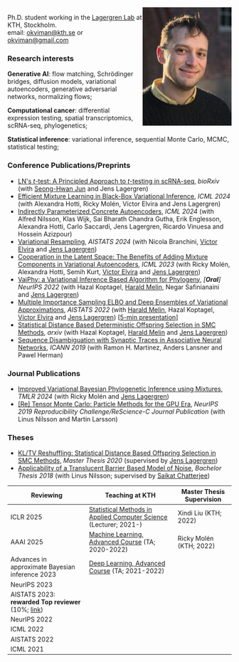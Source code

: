 
<img align="right" src="oskar2.jpg" alt="drawing" width="200"/>

Ph.D. student working in the [Lagergren Lab](https://lagergrenlab.org/) at KTH, Stockholm.<br />email: okviman@kth.se or okviman@gmail.com<br />

### Research interests 

**Generative AI**: flow matching, Schrödinger bridges, diffusion models, variational autoencoders, generative adversarial networks, normalizing flows; 

**Computational cancer**: differential expression testing, spatial transcriptomics, scRNA-seq, phylogenetics;

**Statistical inference**: variational inference, sequential Monte Carlo, MCMC, statistical testing;


### Conference Publications/Preprints
- [LN's $t$-test: A Principled Approach to $t$-testing in scRNA-seq](https://www.biorxiv.org/content/10.1101/2025.03.12.642799v1), *bioRxiv* (with [Seong-Hwan Jun](http://junseonghwan.github.io/) and Jens Lagergren)
- [Efficient Mixture Learning in Black-Box Variational Inference](https://arxiv.org/pdf/2406.07083), *ICML 2024* (with Alexandra Hotti, Ricky Molén, Víctor Elvira and Jens Lagergren)
- [Indirectly Parameterized Concrete Autoencoders](https://arxiv.org/abs/2403.00563), *ICML 2024* (with Alfred Nilsson, Klas Wijk, Sai Bharath Chandra Gutha, Erik Englesson, Alexandra Hotti, Carlo Saccardi, Jens Lagergren, Ricardo Vinuesa and Hossein Azizpour)
- [Variational Resampling](https://proceedings.mlr.press/v238/kviman24a), *AISTATS 2024* (with Nicola Branchini, [Víctor Elvira](https://victorelvira.github.io/) and [Jens Lagergren](https://lagergrenlab.org/))
- [Cooperation in the Latent Space: The Benefits of Adding Mixture Components in Variational Autoencoders](https://openreview.net/pdf?id=1LwrewdXVJ), *ICML 2023* (with Ricky Molén, Alexandra Hotti, Semih Kurt, [Víctor Elvira](https://victorelvira.github.io/) and [Jens Lagergren](https://lagergrenlab.org/))
- [VaiPhy: a Variational Inference Based Algorithm for Phylogeny](https://arxiv.org/abs/2203.01121), *\[**Oral**\] NeurIPS 2022* (with Hazal Koptagel, [Harald Melin](https://haraldmelin.github.io/), Negar Safinianaini and [Jens Lagergren](https://lagergrenlab.org/))
- [Multiple Importance Sampling ELBO and Deep Ensembles of Variational Approximations](https://proceedings.mlr.press/v151/kviman22a.html), *AISTATS 2022* (with [Harald Melin](https://haraldmelin.github.io/), Hazal Koptagel, [Víctor Elvira](https://victorelvira.github.io/) and [Jens Lagergren](https://lagergrenlab.org/)) \[[5-min presentation](https://slideslive.com/38980790/multiple-importance-sampling-elbo-and-deep-ensembles-of-variational-approximations?ref=recommended)\]
- [Statistical Distance Based Deterministic Offspring Selection in SMC Methods](https://arxiv.org/abs/2212.12290), *arxiv* (with Hazal Koptagel, [Harald Melin](https://haraldmelin.github.io/) and [Jens Lagergren](https://lagergrenlab.org/))
- [Sequence Disambiguation with Synaptic Traces in Associative Neural Networks](https://link.springer.com/chapter/10.1007/978-3-030-30487-4_61), *ICANN 2019* (with Ramon H. Martinez, Anders Lansner and Pawel Herman)

### Journal Publications
- [Improved Variational Bayesian Phylogenetic Inference using Mixtures](https://openreview.net/pdf?id=TBLMrHaFFH), *TMLR 2024* (with Ricky Molén and [Jens Lagergren](https://lagergrenlab.org/))
- [\[Re\] Tensor Monte Carlo: Particle Methods for the GPU Era](http://rescience.github.io/bibliography/Kviman_2020.html), *NeurIPS 2019 Reproducibility Challenge/ReScience-C Journal Publication* (with Linus Nilsson and Martin Larsson)

### Theses
- [KL/TV Reshuffling: Statistical Distance Based Offspring Selection in SMC Methods](http://kth.diva-portal.org/smash/record.jsf?aq2=%5B%5B%5D%5D&c=15&af=%5B%5D&searchType=LIST_LATEST&sortOrder2=title_sort_asc&query=&language=en&pid=diva2%3A1692964&aq=%5B%5B%5D%5D&sf=all&aqe=%5B%5D&sortOrder=author_sort_asc&onlyFullText=false&noOfRows=50&dswid=-4716), *Master Thesis 2020* (supervised by [Jens Lagergren](https://lagergrenlab.org/))
- [Applicability of a Translucent Barrier Based Model of Noise](https://www.diva-portal.org/smash/record.jsf?pid=diva2%3A1264837&dswid=-1411), *Bachelor Thesis 2018* (with Linus Nilsson; supervised by [Saikat Chatterjee](https://www.kth.se/profile/sach))



| Reviewing | Teaching at KTH|Master Thesis Supervision|
| ----------- | ----------- | ----------- |
|ICLR 2025 | [Statistical Methods in Applied Computer Science](https://www.kth.se/student/kurser/kurs/DD2447) (Lecturer; 2021-)| Xindi Liu (KTH; 2022) |
|AAAI 2025|  [Machine Learning, Advanced Course](https://www.kth.se/student/kurser/kurs/DD2434?l=en) (TA; 2020-2022)| Ricky Molén (KTH; 2022)|
|Advances in approximate Bayesian inference 2023 | [Deep Learning, Advanced Course](https://www.kth.se/student/kurser/kurs/DD2412?l=en) (TA; 2021-2022)| |
|NeurIPS 2023 | ||
|AISTATS 2023: **rewarded Top reviewer** (10%; [link](https://aistats.org/aistats2023/reviewers.html)) | ||
|NeurIPS 2022 | |
|ICML 2022| |
|AISTATS 2022| | |
|ICML 2021|| |

